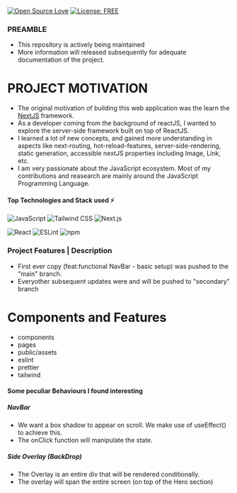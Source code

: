 [![Open Source Love](https://firstcontributions.github.io/open-source-badges/badges/open-source-v1/open-source.svg)](https://github.com/firstcontributions/open-source-badges)
[![License: FREE](https://img.shields.io/badge/License-MIT-green.svg)](https://opensource.org/licenses/MIT)

### PREAMBLE
- This repository is actively being maintained
- More information will released subsequently for adequate documentation of the project.

# PROJECT MOTIVATION
- The original motivation of building this web application was the learn the [NextJS](https://nextjs.org) framework.
- As a developer coming from the background of reactJS, I wanted to explore the server-side framework built on top of ReactJS.
- I learned a lot of new concepts, and gained more understanding in aspects like next-routing, hot-reload-features, server-side-rendering, static generation, accessible nextJS properties including Image, Link, etc.   
- I am very passionate about the JavaScript ecosystem. Most of my contributions and reasearch are mainly around the JavaScript Programming Language.

#### Top Technologies and Stack used ⚡️

![JavaScript](https://img.shields.io/static/v1?style=for-the-badge&message=JavaScript&color=222222&logo=JavaScript&logoColor=F7DF1E&label=) ![Tailwind CSS](https://img.shields.io/static/v1?style=for-the-badge&message=Tailwind+CSS&color=222222&logo=Tailwind+CSS&logoColor=06B6D4&label=) ![Next.js](https://img.shields.io/static/v1?style=for-the-badge&message=Next.js&color=000000&logo=Next.js&logoColor=FFFFFF&label=)

![React](https://img.shields.io/static/v1?style=for-the-badge&message=React&color=222222&logo=React&logoColor=61DAFB&label=) ![ESLint](https://img.shields.io/static/v1?style=for-the-badge&message=ESLint&color=4B32C3&logo=ESLint&logoColor=FFFFFF&label=) ![npm](https://img.shields.io/static/v1?style=for-the-badge&message=npm&color=CB3837&logo=npm&logoColor=FFFFFF&label=)


### Project Features | Description
- First ever copy (feat:functional NavBar - basic setup) was pushed to the "main" branch.
- Everyother subsequent updates were and will be pushed to "secondary" branch

# Components and Features
+ components
+ pages
+ public/assets
+ eslint
+ prettier
+ tailwind

#### Some peculiar Behaviours I found interesting
##### NavBar

- We want a box shadow to appear on scroll. We make use of useEffect() to achieve this.
- The onClick function will manipulate the state.

##### Side Overlay (BackDrop)

- The Overlay is an entire div that will be rendered conditionally.
- The overlay will span the entire screen (on top of the Hero section)





